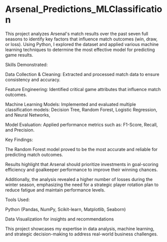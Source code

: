 # Arsenal_Predictions_MLClassification

This project analyzes Arsenal's match results over the past seven full seasons to identify key factors that influence match outcomes (win, draw, or loss). Using Python, I explored the dataset and applied various machine learning techniques to determine the most effective model for predicting game results.

Skills Demonstrated:

Data Collection & Cleaning: Extracted and processed match data to ensure consistency and accuracy.

Feature Engineering: Identified critical game attributes that influence match outcomes.

Machine Learning Models: Implemented and evaluated multiple classification models: Decision Tree, Random Forest, Logistic Regression, and Neural Networks,

Model Evaluation: Applied performance metrics such as: F1-Score, Recall, and Precision.

Key Findings:

The Random Forest model proved to be the most accurate and reliable for predicting match outcomes.

Results highlight that Arsenal should prioritize investments in goal-scoring efficiency and goalkeeper performance to improve their winning chances.

Additionally, the analysis revealed a higher number of losses during the winter season, emphasizing the need for a strategic player rotation plan to reduce fatigue and maintain performance levels.

Tools Used:

Python (Pandas, NumPy, Scikit-learn, Matplotlib, Seaborn)

Data Visualization for insights and recommendations

This project showcases my expertise in data analysis, machine learning, and strategic decision-making to address real-world business challenges.
